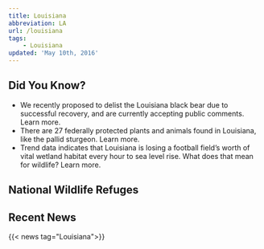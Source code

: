 ```yaml
---
title: Louisiana
abbreviation: LA
url: /louisiana
tags:
    - Louisiana
updated: 'May 10th, 2016'
---
```


## Did You Know?

 - We recently proposed to delist the Louisiana black bear due to successful recovery, and are currently accepting public comments. Learn more.
 - There are 27 federally protected plants and animals found in Louisiana, like the pallid sturgeon. Learn more.
 - Trend data indicates that Louisiana is losing a football field’s worth of vital wetland habitat every hour to sea level rise. What does that mean for wildlife? Learn more.

## National Wildlife Refuges
 <section id="map" class="state-refuges-map"></section>

## Recent News
{{< news tag="Louisiana">}}

